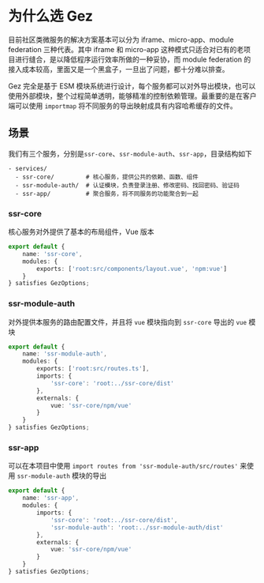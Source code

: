 # 为什么选 Gez
目前社区类微服务的解决方案基本可以分为 iframe、micro-app、module federation 三种代表。其中 iframe 和 micro-app 这种模式只适合对已有的老项目进行缝合，是以降低程序运行效率所做的一种妥协，而 module federation 的接入成本较高，里面又是一个黑盒子，一旦出了问题，都十分难以排查。

Gez 完全是基于 ESM 模块系统进行设计，每个服务都可以对外导出模块，也可以使用外部模块，整个过程简单透明，能够精准的控制依赖管理。最重要的是在客户端可以使用 `importmap` 将不同服务的导出映射成具有内容哈希缓存的文件。

## 场景
我们有三个服务，分别是`ssr-core`、`ssr-module-auth`、`ssr-app`，目录结构如下
```
- services/
  - ssr-core/         # 核心服务，提供公共的依赖、函数、组件
  - ssr-module-auth/  # 认证模块，负责登录注册、修改密码、找回密码、验证码
  - ssr-app/          # 聚合服务，将不同服务的功能聚合到一起
```

### ssr-core
核心服务对外提供了基本的布局组件，Vue 版本
```ts
export default {
    name: 'ssr-core',
    modules: {
        exports: ['root:src/components/layout.vue', 'npm:vue']
    }
} satisfies GezOptions;
```
### ssr-module-auth
对外提供本服务的路由配置文件，并且将 `vue` 模块指向到 `ssr-core` 导出的 `vue` 模块
```ts
export default {
    name: 'ssr-module-auth',
    modules: {
        exports: ['root:src/routes.ts'],
        imports: {
            'ssr-core': 'root:../ssr-core/dist'
        },
        externals: {
            vue: 'ssr-core/npm/vue'
        }
    }
} satisfies GezOptions;
```
### ssr-app
可以在本项目中使用 `import routes from 'ssr-module-auth/src/routes'` 来使用 `ssr-module-auth` 模块的导出
```ts
export default {
    name: 'ssr-app',
    modules: {
        imports: {
            'ssr-core': 'root:../ssr-core/dist',
            'ssr-module-auth': 'root:../ssr-module-auth/dist'
        },
        externals: {
            vue: 'ssr-core/npm/vue'
        }
    }
} satisfies GezOptions;
```